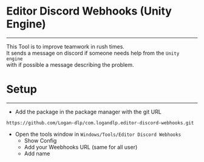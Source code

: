 # Editor Discord Webhooks (Unity Engine)
___
This Tool is to improve teamwork in rush times.  
It sends a message on discord if someone needs help from the `Unity engine`  
with if possible a message describing the problem.

# Setup
___
* Add the package in the package manager with the git URL
```
https://github.com/Logan-dlp/com.logandlp.editor-discord-webhooks.git
```
* Open the tools window in `Windows/Tools/Editor Discord Webhooks`
  * Show Config 
  * Add your Weebhooks URL (same for all user)
  * Add name